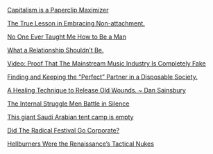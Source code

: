 <a href="http://thoughtinfection.com/2014/04/19/capitalism-is-a-paperclip-maximizer/" target="_blank">Capitalism is a Paperclip Maximizer</a>

<a href="http://www.elephantjournal.com/2015/01/the-true-lesson-in-embracing-non-attachment/" target="_blank">The True Lesson in Embracing Non-attachment.</a>

<a href="http://goodmenproject.com/featured-content/one-ever-taught-how-to-be-a-man-bnr/" target="_blank">No One Ever Taught Me How to Be a Man</a>

<a href="http://www.elephantjournal.com/2015/09/what-a-relationship-shouldnt-be/" target="_blank">What a Relationship Shouldn’t Be.</a>

<a href="http://www.collective-evolution.com/2015/09/08/video-proof-that-the-mainstream-music-industry-is-completely-fake/" target="_blank">Video: Proof That The Mainstream Music Industry Is Completely Fake</a>

<a href="http://www.elephantjournal.com/2015/01/finding-and-keeping-the-perfect-partner-in-a-disposable-society/" target="_blank">Finding and Keeping the “Perfect” Partner in a Disposable Society.</a>

<a href="http://www.elephantjournal.com/2014/04/a-healing-technique-to-release-old-wounds-dan-sainsbury/" target="_blank">A Healing Technique to Release Old Wounds. ~ Dan Sainsbury</a>

<a href="http://goodmenproject.com/featured-content/the-internal-struggle-men-battle-in-silence-kcon/" target="_blank">The Internal Struggle Men Battle in Silence</a>

<a href="http://speisa.com/modules/articles/index.php/item.1897/this-giant-saudi-arabian-tent-camp-is-empty.html" target="_blank">This giant Saudi Arabian tent camp is empty</a>

<a href="http://live.huffingtonpost.com/r/segment/burning-man-blues/55de3ea202a760c015000243" target="_blank">Did The Radical Festival Go Corporate?</a>

<a href="http://warisboring.com/articles/hellburners-were-the-renaissance-equivalent-of-a-tactical-nuke/" target="_blank">Hellburners Were the Renaissance’s Tactical Nukes</a>
